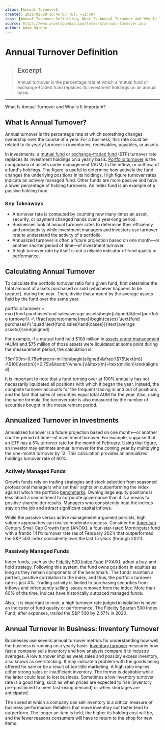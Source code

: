 ```yaml
---
alias: [Annual Turnover]
created: 2021-02-28T16:45:03 (UTC +11:00)
tags: [Annual Turnover Definition, What Is Annual Turnover and Why Is It Important?]
source: https://www.investopedia.com/terms/a/annual-turnover.asp
author: Adam Barone
---
```


# Annual Turnover Definition

> ## Excerpt
> Annual turnover is the percentage rate at which a mutual fund or exchange-traded fund replaces its investment holdings on an annual basis.

---

What Is Annual Turnover and Why Is It Important?
## What Is Annual Turnover?

Annual turnover is the percentage rate at which something changes ownership over the course of a year. For a business, this rate could be related to its yearly turnover in inventories, receivables, payables, or assets.

In investments, a [mutual fund](https://www.investopedia.com/video/play/introduction-mutual-funds/) or [exchange-traded fund](https://www.investopedia.com/terms/e/etf.asp) (ETF) turnover rate replaces its investment holdings on a yearly basis. [Portfolio turnover](https://www.investopedia.com/terms/p/portfolioturnover.asp) is the comparison of assets under management (AUM) to the inflow, or outflow, of a fund's holdings. The figure is useful to determine how actively the fund changes the underlying positions in its holdings. High figure turnover rates indicate an actively managed fund. Other funds are more passive and have a lower percentage of holding turnovers. An index fund is an example of a passive holding fund.

### Key Takeaways

-   A turnover rate is computed by counting how many times an asset, security, or payment changed hands over a year-long period.
-   Businesses look at annual turnover rates to determine their efficiency and productivity while investment managers and investors use turnover rate to understand the activity of a portfolio.
-   Annualized turnover is often a future projection based on one month—or another shorter period of time—of investment turnover.
-   A high turnover rate by itself is not a reliable indicator of fund quality or performance.

## Calculating Annual Turnover

To calculate the portfolio turnover ratio for a given fund, first determine the total amount of assets purchased or sold (whichever happens to be greater), during the year. Then, divide that amount by the average assets held by the fund over the same year.

portfolio turnover \= max⁡{fund purchasesfund salesaverage assets\\begin{aligned}&\\text{portfolio turnover}\\ =\\ \\frac{\\operatorname{max}\\begin{cases} \\text{fund purchases}\\\\ \\quad \\text{fund sales}\\end{cases}}{\\text{average assets}}\\end{aligned}

For example, if a mutual fund held $100 million in [assets under management](https://www.investopedia.com/terms/a/aum.asp) (AUM) and $75 million of those assets were liquidated at some point during the measurement period, the calculation is:

$75m$100m\=0.75where:m\=million\\begin{aligned}&\\frac{\\$75\\text{m}}{\\$100\\text{m}}=0.75\\\\&\\textbf{where:}\\\\&\\text{m}=\\text{million}\\end{aligned}

It is important to note that a fund turning over at 100% annually has not necessarily liquidated all positions with which it began the year. Instead, the complete turnover accounts for the frequent trading in and out of positions and the fact that sales of securities equal total AUM for the year. Also, using the same formula, the turnover rate is also measured by the number of securities bought in the measurement period.

## Annualized Turnover in Investments

Annualized turnover is a future projection based on one month—or another shorter period of time—of investment turnover. For example, suppose that an ETF has a 5% turnover rate for the month of February. Using that figure, an investor may estimate annual turnover for the coming year by multiplying the one-month turnover by 12. This calculation provides an annualized holdings turnover rate of 60%.

### Actively Managed Funds

Growth funds rely on trading strategies and stock selection from seasoned professional managers who set their sights on outperforming the index against which the portfolio [benchmarks](https://www.investopedia.com/terms/b/benchmark.asp). Owning large equity positions is less about a commitment to corporate governance than it is a means to positive shareholder results. Managers who consistently beat the indices stay on the job and attract significant capital inflows.

While the passive versus active management argument persists, high volume approaches can realize moderate success. Consider the [American Century Small Cap Growth fund](https://www.morningstar.com/funds/XNAS/ANOIX/quote.html) (ANOIX), a four-star-rated Morningstar fund with a frantic 141% turnover rate (as of February 2021) that outperformed the S&P 500 Index considently over the last 15 years (through 2021).

### Passively Managed Funds

Index funds, such as the [Fidelity 500 Index Fund](https://www.morningstar.com/funds/XNAS/FXAIX/quote.html) (FXAIX), adopt a buy-and-hold strategy. Following this system, the fund owns positions in equities as long as they remain components of the benchmark. The funds maintain a perfect, positive correlation to the index, and thus, the portfolio turnover rate is just 4%. Trading activity is limited to purchasing securities from inflows and infrequently selling issues removed from the index. More than 60% of the time, indices have historically outpaced managed funds.

Also, it is important to note, a high turnover rate judged in isolation is never an indicator of fund quality or performance. The Fidelity Spartan 500 Index Fund, after expenses, trailed the S&P 500 by 2.57% in 2020.

## Annual Turnover in Business: Inventory Turnover

Businesses use several annual turnover metrics for understanding how well the business is running on a yearly basis. [Inventory turnover](https://www.investopedia.com/terms/i/inventoryturnover.asp) measures how fast a company sells inventory and how analysts compare it to industry averages. A low turnover implies weak sales and possibly excess inventory, also known as overstocking. It may indicate a problem with the goods being offered for sale or be a result of too little marketing. A high ratio implies either strong sales or insufficient inventory. The former is desirable while the latter could lead to lost business. Sometimes a low inventory turnover rate is a good thing, such as when prices are expected to rise (inventory pre-positioned to meet fast-rising demand) or when shortages are anticipated.

The speed at which a company can sell inventory is a critical measure of business performance. Retailers that move inventory out faster tend to outperform. The longer an item is held, the higher its holding cost will be, and the fewer reasons consumers will have to return to the shop for new items.
